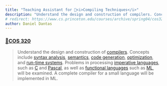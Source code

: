 ```yaml
---
title: "Teaching Assistant for 🐯<i>Compiling Techniques</i>"
description: "Understand the design and construction of compilers. Concepts include syntax analysis, semantics, code generation, optimization, and run-time systems. Problems in processing imperative languages, such as C and Pascal, as well as functional languages such as ML, will be examined. A complete compiler for a small language will be implemented in ML."
# redirect: https://www.cs.princeton.edu/courses/archive/spring04/cos320/details.htm
author: Daniel Dantas
---
```


### [🔗COS 320](https://www.cs.princeton.edu/courses/archive/spring04/cos320/details.htm)

> Understand the design and construction of [compilers](https://en.wikipedia.org/wiki/Compiler). Concepts include [syntax analysis](https://en.wikipedia.org/wiki/Parsing#Computer_languages), [semantics](https://en.wikipedia.org/wiki/Type_system#Type_checking), [code generation](https://en.wikipedia.org/wiki/Code_generation_(compiler)), [optimization](https://en.wikipedia.org/wiki/Optimizing_compiler), and [run-time systems](https://en.wikipedia.org/wiki/Runtime_system). Problems in processing [imperative languages](https://en.wikipedia.org/wiki/Imperative_programming), such as [C](https://en.wikipedia.org/wiki/C_(programming_language)) and [Pascal](https://en.wikipedia.org/wiki/Pascal_(programming_language)), as well as [functional languages](https://en.wikipedia.org/wiki/Functional_programming) such as [ML](https://en.wikipedia.org/wiki/ML_(programming_language)), will be examined. A complete compiler for a small language will be implemented in ML.
